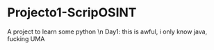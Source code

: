 # Projecto1-ScripOSINT
A project to learn some python 
\n
Day1: this is awful, i only know java, fucking UMA
